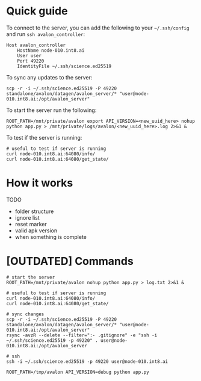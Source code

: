 
# Quick guide

To connect to the server, you can add the following to your `~/.ssh/config` and run `ssh avalon_controller`:
```
Host avalon_controller
    HostName node-010.int8.ai
    User user
    Port 49220
    IdentityFile ~/.ssh/science.ed25519
```

To sync any updates to the server:
```
scp -r -i ~/.ssh/science.ed25519 -P 49220 standalone/avalon/datagen/avalon_server/* "user@node-010.int8.ai:/opt/avalon_server"
```

To start the server run the following:
```
ROOT_PATH=/mnt/private/avalon export API_VERSION=<new_uuid_here> nohup python app.py > /mnt/private/logs/avalon/<new_uuid_here>.log 2>&1 &
```

To test if the server is running:

```
# useful to test if server is running
curl node-010.int8.ai:64080/info/
curl node-010.int8.ai:64080/get_state/
```

# How it works

TODO
* folder structure
* ignore list
* reset marker
* valid apk version
* when something is complete


# [OUTDATED] Commands
```
# start the server
ROOT_PATH=/mnt/private/avalon nohup python app.py > log.txt 2>&1 &

# useful to test if server is running
curl node-010.int8.ai:64080/info/
curl node-010.int8.ai:64080/get_state/

# sync changes
scp -r -i ~/.ssh/science.ed25519 -P 49220 standalone/avalon/datagen/avalon_server/* "user@node-010.int8.ai:/opt/avalon_server"
rsync -avzR --delete --filter=":- .gitignore" -e "ssh -i ~/.ssh/science.ed25519 -p 49220" . user@node-010.int8.ai:/opt/avalon_server

# ssh
ssh -i ~/.ssh/science.ed25519 -p 49220 user@node-010.int8.ai
```

```
ROOT_PATH=/tmp/avalon API_VERSION=debug python app.py

```
